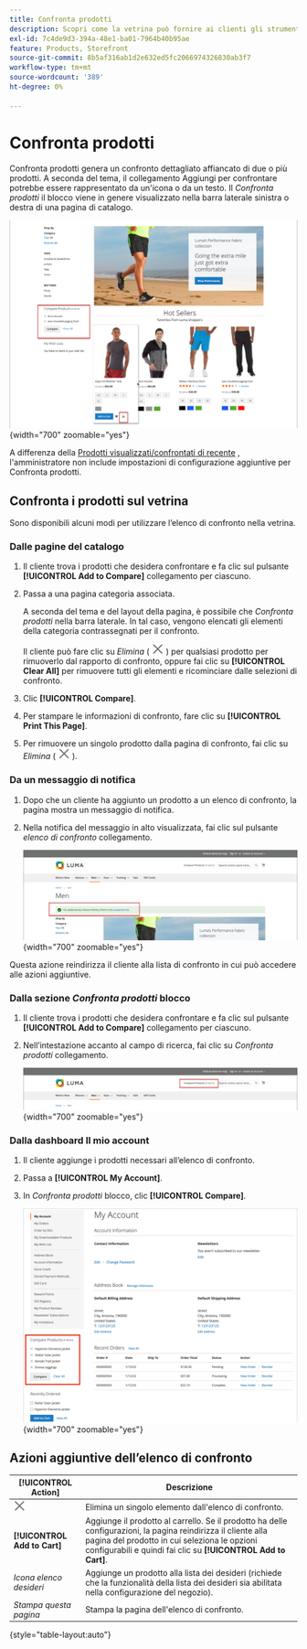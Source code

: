 ```yaml
---
title: Confronta prodotti
description: Scopri come la vetrina può fornire ai clienti gli strumenti per confrontare i prodotti e prendere decisioni di acquisto più informate.
exl-id: 7c4de9d3-394a-48e1-ba01-7964b40b95ae
feature: Products, Storefront
source-git-commit: 8b5af316ab1d2e632ed5fc2066974326830ab3f7
workflow-type: tm+mt
source-wordcount: '389'
ht-degree: 0%

---
```


# Confronta prodotti

Confronta prodotti genera un confronto dettagliato affiancato di due o più prodotti. A seconda del tema, il collegamento Aggiungi per confrontare potrebbe essere rappresentato da un&#39;icona o da un testo. Il _Confronta prodotti_ il blocco viene in genere visualizzato nella barra laterale sinistra o destra di una pagina di catalogo.

![Esempio di vetrina - elenco di confronto](./assets/storefront-comparison-list.png){width="700" zoomable="yes"}

A differenza della [Prodotti visualizzati/confrontati di recente](products-viewed-compared.md) , l&#39;amministratore non include impostazioni di configurazione aggiuntive per Confronta prodotti.

## Confronta i prodotti sul vetrina

Sono disponibili alcuni modi per utilizzare l’elenco di confronto nella vetrina.

### Dalle pagine del catalogo

1. Il cliente trova i prodotti che desidera confrontare e fa clic sul pulsante **[!UICONTROL Add to Compare]** collegamento per ciascuno.

1. Passa a una pagina categoria associata.

   A seconda del tema e del layout della pagina, è possibile che _Confronta prodotti_ nella barra laterale. In tal caso, vengono elencati gli elementi della categoria contrassegnati per il confronto.

   Il cliente può fare clic su _Elimina_ ( ![Icona Elimina](../assets/icon-delete-x.png) ) per qualsiasi prodotto per rimuoverlo dal rapporto di confronto, oppure fai clic su **[!UICONTROL Clear All]** per rimuovere tutti gli elementi e ricominciare dalle selezioni di confronto.

1. Clic **[!UICONTROL Compare]**.

1. Per stampare le informazioni di confronto, fare clic su **[!UICONTROL Print This Page]**.

1. Per rimuovere un singolo prodotto dalla pagina di confronto, fai clic su _Elimina_ ( ![Icona Elimina](../assets/icon-delete-x.png) ).

### Da un messaggio di notifica

1. Dopo che un cliente ha aggiunto un prodotto a un elenco di confronto, la pagina mostra un messaggio di notifica.

1. Nella notifica del messaggio in alto visualizzata, fai clic sul pulsante _elenco di confronto_ collegamento.

   ![Confronta notifica prodotti](./assets/notification-comparison-list.png){width="700" zoomable="yes"}

Questa azione reindirizza il cliente alla lista di confronto in cui può accedere alle azioni aggiuntive.

### Dalla sezione _Confronta prodotti_ blocco

1. Il cliente trova i prodotti che desidera confrontare e fa clic sul pulsante **[!UICONTROL Add to Compare]** collegamento per ciascuno.

1. Nell’intestazione accanto al campo di ricerca, fai clic su _Confronta prodotti_ collegamento.

   ![Confronta intestazione prodotti](./assets/compare-products-header.png){width="700" zoomable="yes"}

### Dalla dashboard Il mio account

1. Il cliente aggiunge i prodotti necessari all’elenco di confronto.

1. Passa a **[!UICONTROL My Account]**.

1. In _Confronta prodotti_ blocco, clic **[!UICONTROL Compare]**.

   ![Blocco Confronta prodotti nel dashboard dell’account cliente](./assets/my-account-compare-block.png){width="700" zoomable="yes"}

## Azioni aggiuntive dell’elenco di confronto

| [!UICONTROL Action] | Descrizione |
|------|-----------|
| ![Icona Elimina](../assets/icon-delete-x.png) | Elimina un singolo elemento dall&#39;elenco di confronto. |
| **[!UICONTROL Add to Cart]** | Aggiunge il prodotto al carrello. Se il prodotto ha delle configurazioni, la pagina reindirizza il cliente alla pagina del prodotto in cui seleziona le opzioni configurabili e quindi fai clic su **[!UICONTROL Add to Cart]**. |
| _Icona elenco desideri_ | Aggiunge un prodotto alla lista dei desideri (richiede che la funzionalità della lista dei desideri sia abilitata nella configurazione del negozio). |
| _Stampa questa pagina_ | Stampa la pagina dell&#39;elenco di confronto. |

{style="table-layout:auto"}

